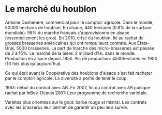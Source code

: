 # Le marché du houblon

Antoine Dushenere, commercial pour le comptoir agricole. Dans le monde, 50000 hectares de houblon. En alsace, 440 hectares (0.8% de la surface mondiale). 95% du marché français s'approvisionne en alsace (essentiellement les gros). En 2010, crise du houblon, lié au rachat de grosses brasseries américaines qui ont rompu leurs contrats.
Aux États-Unis, 5000 brasseries. La part de marché des micro-brasseries est passée de 2 à 15%.
Le marché de la bière: 2 milliard d'HL dans le monde.
Production en alsace depuis 1850.
Pic de production: 4500hectares en 1900 (10 fois plus qu'aujourd'hui).

Ce qui était avant la Coopérative des houblons d'alsace s'est fait racheter par le comptoir agricole. La diversité à permi de tenir le coup.

1963: début du contrat avec AB. En 2007, fin du contrat avec AB puisque rachat par InBev.
Depuis 2001: Leur programme de recherche variétale.

Variétés plus orientées sur le gout: barbe rouge et mistral.
Les contrats avec les brasserus leur permet de garantir un peu leur survie.
